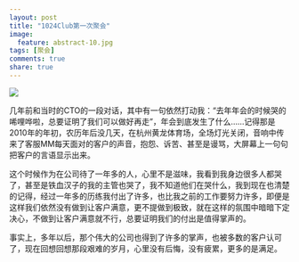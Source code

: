 ```yaml
---
layout: post
title: "1024Club第一次聚会"
image:
  feature: abstract-10.jpg
tags: [聚会]
comments: true
share: true
---
```


![](http://pic.yupoo.com/peigen123/DJQIkrbm/JfUV6.jpg)

几年前和当时的CTO的一段对话，其中有一句依然打动我：“去年年会的时候哭的唏哩哗啦，总要证明了我们可以做好再走”，年会到底发生了什么……记得那是2010年的年初，农历年后没几天，在杭州黄龙体育场，全场灯光关闭，音响中传来了客服MM每天面对的客户的声音，抱怨、诉苦、甚至是谩骂，大屏幕上一句句把客户的言语显示出来。

这个时候作为在公司待了一年多的人，心里不是滋味，我看到我身边很多人都哭了，甚至是铁血汉子的我的主管也哭了，我不知道他们在哭什么，我到现在也清楚的记得，经过一年多的历练我付出了许多，也比我之前的工作要努力许多，即便是这样我们依然没有做到让客户满意，更不提做到极致，就在这样的氛围中暗暗下定决心，不做到让客户满意就不行，总要证明我们的付出是值得掌声的。

事实上，多年以后，那个伟大的公司也得到了许多的掌声，也被多数的客户认可了，现在回想回想那段艰难的岁月，心里没有后悔，没有疲累，更多的是满足。



